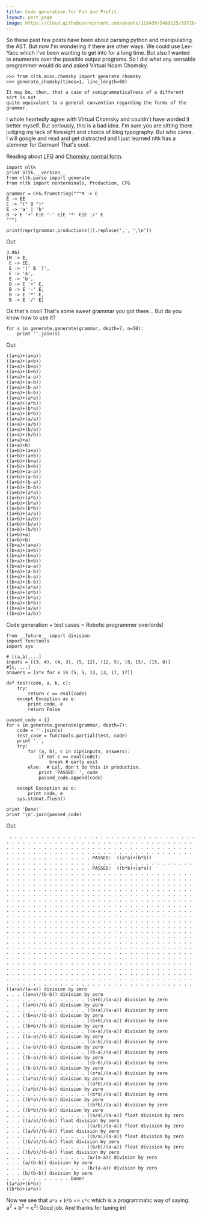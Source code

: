 ```yaml
---
title: Code generation for Fun and Profit.
layout: post_page
image: https://cloud.githubusercontent.com/assets/118430/3489125/3972bc5e-0517-11e4-89b6-daeb9bb28bd5.png
---
```



So these past few posts have been about parsing python and manipulating the AST. But now I'm wondering if there are other ways. We could use Lex-Yacc which I've been wanting to get into for a long time. But also I wanted to enumerate over the possible output programs. So I did what any sensable programmer would do and asked Virtual Noam Chomsky.

    >>> from nltk.misc.chomsky import generate_chomsky
    >>> generate_chomsky(times=1, line_length=80)
    
    It may be, then, that a case of semigrammaticalness of a different sort is not
    quite equivalent to a general convention regarding the forms of the grammar.

I whole heartedly agree with Virtual Chomsky and couldn't have worded it better myself. But seriously, this is a bad idea. I'm sure you are sitting there judging my lack of foresight and choice of blog typography. But who cares. I will google and read and get distracted and I just learned nltk has a stemmer for German! That's cool.

Reading about [LFG](http://en.wikipedia.org/wiki/Lexical_functional_grammar) and [Chomsky normal form](http://en.wikipedia.org/wiki/Chomsky_normal_form).


    import nltk
    print nltk.__version__
    from nltk.parse import generate
    from nltk import nonterminals, Production, CFG
    
    grammar = CFG.fromstring("""M -> E
    E -> EE
    E -> "(" B ")"
    E -> 'a' | 'b' 
    B -> E '+' E|E '-' E|E '*' E|E '/' E
    """)
    
    print(repr(grammar.productions()).replace(',', ',\n'))

Out:

    3.0b1
    [M -> E,
     E -> EE,
     E -> '(' B ')',
     E -> 'a',
     E -> 'b',
     B -> E '+' E,
     B -> E '-' E,
     B -> E '*' E,
     B -> E '/' E]
     
Ok that's cool! That's some sweet grammar you got there... But do you know how to use it?

    for s in generate.generate(grammar, depth=7, n=50):
        print ''.join(s)
    
Out:

    ((a+a)+(a+a))
    ((a+a)+(a+b))
    ((a+a)+(b+a))
    ((a+a)+(b+b))
    ((a+a)+(a-a))
    ((a+a)+(a-b))
    ((a+a)+(b-a))
    ((a+a)+(b-b))
    ((a+a)+(a*a))
    ((a+a)+(a*b))
    ((a+a)+(b*a))
    ((a+a)+(b*b))
    ((a+a)+(a/a))
    ((a+a)+(a/b))
    ((a+a)+(b/a))
    ((a+a)+(b/b))
    ((a+a)+a)
    ((a+a)+b)
    ((a+b)+(a+a))
    ((a+b)+(a+b))
    ((a+b)+(b+a))
    ((a+b)+(b+b))
    ((a+b)+(a-a))
    ((a+b)+(a-b))
    ((a+b)+(b-a))
    ((a+b)+(b-b))
    ((a+b)+(a*a))
    ((a+b)+(a*b))
    ((a+b)+(b*a))
    ((a+b)+(b*b))
    ((a+b)+(a/a))
    ((a+b)+(a/b))
    ((a+b)+(b/a))
    ((a+b)+(b/b))
    ((a+b)+a)
    ((a+b)+b)
    ((b+a)+(a+a))
    ((b+a)+(a+b))
    ((b+a)+(b+a))
    ((b+a)+(b+b))
    ((b+a)+(a-a))
    ((b+a)+(a-b))
    ((b+a)+(b-a))
    ((b+a)+(b-b))
    ((b+a)+(a*a))
    ((b+a)+(a*b))
    ((b+a)+(b*a))
    ((b+a)+(b*b))
    ((b+a)+(a/a))
    ((b+a)+(a/b))
    
Code generation + test cases = Robotic programmer overlords! 

    from __future__ import division
    import functools
    import sys
    
    # [(a,b),...]
    inputs = [(3, 4), (4, 3), (5, 12), (12, 5), (8, 15), (15, 8)]
    #[c, ...]
    answers = [x*x for x in [5, 5, 13, 13, 17, 17]]
    
    def test(code, a, b, c):
        try:
            return c == eval(code)
        except Exception as e:
            print code, e
            return False
            
    passed_code = []
    for s in generate.generate(grammar, depth=7):
        code = ''.join(s)
        test_case = functools.partial(test, code)
        print '.',
        try:
            for (a, b), c in zip(inputs, answers):
                if not c == eval(code):
                    break # early exit
            else:  # Lol, don't do this in production.
                print 'PASSED: ', code
                passed_code.append(code)
    
        except Exception as e:
            print code, e
        sys.stdout.flush()
    
    print 'Done!'
    print '\n'.join(passed_code)
    
Out:

     . . . . . . . . . . . . . . . . . . . . . . . . . . . . . . . . . . . . . . . . . . . . . . . . . . . . . . . . . . . . . . . . . . . . . . . . . . . . . . . . . . . . . . . . . . . . . . . . . . . . . . . . . . . . . . . . . . . . . . . . . . . . . . . . . . . . . . . . . . . . . . . . . . . . . . . . . . . . PASSED:  ((a*a)+(b*b))
    . . . . . . . . . . . . . . . . . . . . . . . . . . . . . . . . . . . . . . . . . . . . . . . . . . . PASSED:  ((b*b)+(a*a))
    . . . . . . . . . . . . . . . . . . . . . . . . . . . . . . . . . . . . . . . . . . . . . . . . . . . . . . . . . . . . . . . . . . . . . . . . . . . . . . . . . . . . . . . . . . . . . . . . . . . . . . . . . . . . . . . . . . . . . . . . . . . . . . . . . . . . . . . . . . . . . . . . . . . . . . . . . . . . . . . . . . . . . . . . . . . . . . . . . . . . . . . . . . . . . . . . . . . . . . . . . . . . . . . . . . . . . . . . . . . . . . . . . . . . . . . . . . . . . . . . . . . . . . . . . . . . . . . . . . . . . . . . . . . . . . . . . . . . . . . . . . . . . . . . . . . . . . . . . . . . . . . . . . . . . . . . . . . . . . . . . . . . . . . . . . . . . . . . . . . . . . . . . . . . . . . . . . . . . . . . . . . . . . . . . . . . . . . . . . . . . . . . . . . . . . . . . . . . . . . . . . . . . . . . . . . . . . . . . . . . . . . . . . . . . . . . . . . . . . . . . . . . . . . . . . . . . . . . . . . . . . . . . . . . . . . . . . . . . . . . . . . . . . . . . . . . . . . . . . . . . . . . . . . . . . . . . . . . . . . . . . . . . . . . . . . . . . . . . . . . . . . . . . . . . . . . . . . . . . . . . . . . . . . . . . . . . . . . . . . . . . . . . . . . . . . . . . . . . . . . . . . . . . . . . . . . . . . . . . . . . . . . . . . . . . . . . . . . . . . . . . . . . . . . . . . . . . . . . . . . . . . . . . . . . . . . . . . . . . . . . . . . . . . . . . . . . . . . . . . . . . . . . . . . . . . . . . . . . . . . . . . . . . . . . . . . . . . . . . . . . . . . . . . . . . . . . . . . . . . . . . . . . . . . . . ((a+a)/(a-a)) division by zero
    . . . ((a+a)/(b-b)) division by zero
    . . . . . . . . . . . . . . . ((a+b)/(a-a)) division by zero
    . . . ((a+b)/(b-b)) division by zero
    . . . . . . . . . . . . . . . ((b+a)/(a-a)) division by zero
    . . . ((b+a)/(b-b)) division by zero
    . . . . . . . . . . . . . . . ((b+b)/(a-a)) division by zero
    . . . ((b+b)/(b-b)) division by zero
    . . . . . . . . . . . . . . . ((a-a)/(a-a)) division by zero
    . . . ((a-a)/(b-b)) division by zero
    . . . . . . . . . . . . . . . ((a-b)/(a-a)) division by zero
    . . . ((a-b)/(b-b)) division by zero
    . . . . . . . . . . . . . . . ((b-a)/(a-a)) division by zero
    . . . ((b-a)/(b-b)) division by zero
    . . . . . . . . . . . . . . . ((b-b)/(a-a)) division by zero
    . . . ((b-b)/(b-b)) division by zero
    . . . . . . . . . . . . . . . ((a*a)/(a-a)) division by zero
    . . . ((a*a)/(b-b)) division by zero
    . . . . . . . . . . . . . . . ((a*b)/(a-a)) division by zero
    . . . ((a*b)/(b-b)) division by zero
    . . . . . . . . . . . . . . . ((b*a)/(a-a)) division by zero
    . . . ((b*a)/(b-b)) division by zero
    . . . . . . . . . . . . . . . ((b*b)/(a-a)) division by zero
    . . . ((b*b)/(b-b)) division by zero
    . . . . . . . . . . . . . . . ((a/a)/(a-a)) float division by zero
    . . . ((a/a)/(b-b)) float division by zero
    . . . . . . . . . . . . . . . ((a/b)/(a-a)) float division by zero
    . . . ((a/b)/(b-b)) float division by zero
    . . . . . . . . . . . . . . . ((b/a)/(a-a)) float division by zero
    . . . ((b/a)/(b-b)) float division by zero
    . . . . . . . . . . . . . . . ((b/b)/(a-a)) float division by zero
    . . . ((b/b)/(b-b)) float division by zero
    . . . . . . . . . . . . . . . (a/(a-a)) division by zero
    . . . (a/(b-b)) division by zero
    . . . . . . . . . . . . . . . (b/(a-a)) division by zero
    . . . (b/(b-b)) division by zero
    . . . . . . . . . . . . Done!
    ((a*a)+(b*b))
    ((b*b)+(a*a))

    
Now we see that `a*a` + `b*b` == `c*c` which is a programmatic way of saying: a<sup>2</sup> + b<sup>2</sup> = c<sup>2</sup>! Good job. And thanks for tuning in!
